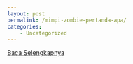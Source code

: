 ```yaml
---
layout: post
permalink: /mimpi-zombie-pertanda-apa/
categories:
    - Uncategorized
---
```


[Baca Selengkapnya](/01)